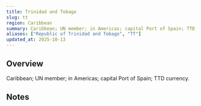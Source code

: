 ```yaml
---
title: Trinidad and Tobago
slug: tt
region: Caribbean
summary: Caribbean; UN member; in Americas; capital Port of Spain; TTD currency.
aliases: ["Republic of Trinidad and Tobago", "TT"]
updated_at: 2025-10-13
---
```


## Overview

Caribbean; UN member; in Americas; capital Port of Spain; TTD currency.

## Notes

<!-- Add your first note below -->
